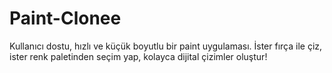 # Paint-Clonee
Kullanıcı dostu, hızlı ve küçük boyutlu bir paint uygulaması. İster fırça ile çiz, ister renk paletinden seçim yap, kolayca dijital çizimler oluştur!
